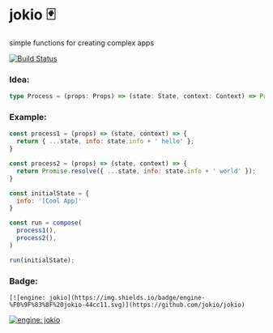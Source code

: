 # jokio 🃏

simple functions for creating complex apps 

[![Build Status](https://travis-ci.org/jokio/jokio.svg?branch=master)](https://travis-ci.org/jokio/jokio)

### Idea:
```ts
type Process = (props: Props) => (state: State, context: Context) => Promise<State>
```

### Example:
```js
const process1 = (props) => (state, context) => {
  return { ...state, info: state.info + ' hello' };
}

const process2 = (props) => (state, context) => {
  return Promise.resolve({ ...state, info: state.info + ' world' });
}

const initialState = {
  info: '[Cool App]'
}

const run = compose(
  process1(),
  process2(),
)

run(initialState);
```

### Badge:
```
[![engine: jokio](https://img.shields.io/badge/engine-%F0%9F%83%8F%20jokio-44cc11.svg)](https://github.com/jokio/jokio)
```
[![engine: jokio](https://img.shields.io/badge/engine-%F0%9F%83%8F%20jokio-44cc11.svg)](https://github.com/jokio/jokio)
